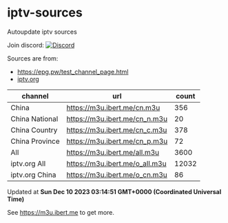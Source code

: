 # iptv-sources

Autoupdate iptv sources

Join discord: [![Discord](https://dcbadge.vercel.app/api/server/betxHcsTqa)](https://discord.gg/betxHcsTqa)

Sources are from:

- <https://epg.pw/test_channel_page.html>
- [iptv.org](https://github.com/iptv-org/iptv)

| channel | url | count |
| ------- | --- | ----- |
| China | <https://m3u.ibert.me/cn.m3u> | 356 |
| China National | <https://m3u.ibert.me/cn_n.m3u> | 20 |
| China Country | <https://m3u.ibert.me/cn_c.m3u> | 378 |
| China Province | <https://m3u.ibert.me/cn_p.m3u> | 72 |
| All | <https://m3u.ibert.me/all.m3u> | 3600 |
| iptv.org All | <https://m3u.ibert.me/o_all.m3u> | 12032 |
| iptv.org China | <https://m3u.ibert.me/o_cn.m3u> | 86 |

Updated at **Sun Dec 10 2023 03:14:51 GMT+0000 (Coordinated Universal Time)**

See <https://m3u.ibert.me> to get more.
